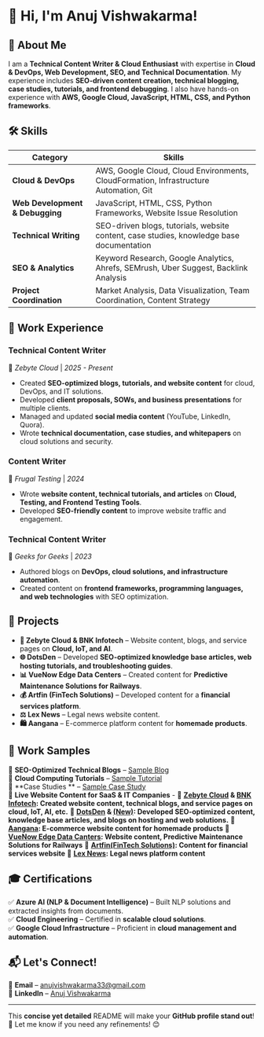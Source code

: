 # 👋 Hi, I'm Anuj Vishwakarma!  

## 🚀 About Me  
I am a **Technical Content Writer & Cloud Enthusiast** with expertise in **Cloud & DevOps, Web Development, SEO, and Technical Documentation**. My experience includes **SEO-driven content creation, technical blogging, case studies, tutorials, and frontend debugging**. I also have hands-on experience with **AWS, Google Cloud, JavaScript, HTML, CSS, and Python frameworks**.  

## 🛠️ Skills  

| Category                     | Skills |
|------------------------------|----------------------------------------------------------------|
| **Cloud & DevOps**           | AWS, Google Cloud, Cloud Environments, CloudFormation, Infrastructure Automation, Git |
| **Web Development & Debugging** | JavaScript, HTML, CSS, Python Frameworks, Website Issue Resolution |
| **Technical Writing**        | SEO-driven blogs, tutorials, website content, case studies, knowledge base documentation |
| **SEO & Analytics**          | Keyword Research, Google Analytics, Ahrefs, SEMrush, Uber Suggest, Backlink Analysis |
| **Project Coordination**     | Market Analysis, Data Visualization, Team Coordination, Content Strategy |

## 💼 Work Experience  

### **Technical Content Writer**  
📍 *Zebyte Cloud* | *2025 - Present*  
- Created **SEO-optimized blogs, tutorials, and website content** for cloud, DevOps, and IT solutions.  
- Developed **client proposals, SOWs, and business presentations** for multiple clients.  
- Managed and updated **social media content** (YouTube, LinkedIn, Quora).  
- Wrote **technical documentation, case studies, and whitepapers** on cloud solutions and security.  

### **Content Writer**  
📍 *Frugal Testing* | *2024*  
- Wrote **website content, technical tutorials, and articles** on **Cloud, Testing, and Frontend Testing Tools**.  
- Developed **SEO-friendly content** to improve website traffic and engagement.  

### **Technical Content Writer**  
📍 *Geeks for Geeks* | *2023*  
- Authored blogs on **DevOps, cloud solutions, and infrastructure automation**.  
- Created content on **frontend frameworks, programming languages, and web technologies** with SEO optimization.  

## 📌 Projects  

- **🚀 Zebyte Cloud & BNK Infotech** – Website content, blogs, and service pages on **Cloud, IoT, and AI**.  
- **🌐 DotsDen** – Developed **SEO-optimized knowledge base articles, web hosting tutorials, and troubleshooting guides**.  
- **📊 VueNow Edge Data Centers** – Created content for **Predictive Maintenance Solutions for Railways**.  
- **💰 Artfin (FinTech Solutions)** – Developed content for a **financial services platform**.  
- **⚖️ Lex News** – Legal news website content.  
- **🛍️ Aangana** – E-commerce platform content for **homemade products**.  

## 📄 Work Samples  

🔹 **SEO-Optimized Technical Blogs** – [Sample Blog](#)  
🔹 **Cloud Computing Tutorials** – [Sample Tutorial](https://www.dotsden.com/knowledgebase/17/cPanel)  
🔹 **Case Studies ** – [Sample Case Study](#)  
🔹 **Live Website Content for SaaS & IT Companies** -
🔹 **[Zebyte Cloud](https://www.zebytecloud.com/) & [BNK Infotech](https://www.bnkinfotech.com/): Created website content, technical blogs, and service pages on cloud, IoT, AI, etc.**
🔹 **[DotsDen](https://www.dotsden.com/) & [(New)](https://dev7.zebytecloud.in/): Developed SEO-optimized content, knowledge base articles, and blogs on hosting and web solutions.**
🔹 **[Aangana](https://aangana.com/): E-commerce website content for homemade products**
🔹 **[VueNow Edge Data Canters](https://vuenowonline.com/): Website content, Predictive Maintenance Solutions for Railways**
🔹 **[Artfin(FinTech Solutions)](https://artfin.zebytecloud.in/): Content for financial services website**
🔹 **[Lex News](https://dev.zebytecloud.in/): Legal news platform content**

## 🎓 Certifications  

✅ **Azure AI (NLP & Document Intelligence)** – Built NLP solutions and extracted insights from documents.  
✅ **Cloud Engineering** – Certified in **scalable cloud solutions**.  
✅ **Google Cloud Infrastructure** – Proficient in **cloud management and automation**.  

## 📬 Let's Connect!  

📩 **Email** – anujvishwakarma33@gmail.com  
🔗 **LinkedIn** – [Anuj Vishwakarma](#)   

---

This **concise yet detailed** README will make your **GitHub profile stand out**! 🚀 Let me know if you need any refinements! 😊  
